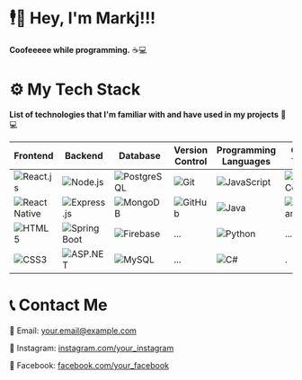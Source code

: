# 🕴️💼 Hey, I'm Markj!!!

**Coofeeeee while programming.** ☕💻

# ⚙️ My Tech Stack

**List of technologies that I'm familiar with and have used in my projects** 🚀💻

| **Frontend** | **Backend** | **Database** | **Version Control** | **Programming Languages** | **Other Tools** |
| ------------ | ----------- | ------------ | --------------------- | ------------------------ | ---------------- |
| ![React.js](https://img.shields.io/badge/Frontend-React.js-61DAFB?style=flat&logo=react&logoColor=white) | ![Node.js](https://img.shields.io/badge/Backend-Node.js-339933?style=flat&logo=node.js&logoColor=white) | ![PostgreSQL](https://img.shields.io/badge/Database-PostgreSQL-336791?style=flat&logo=postgresql&logoColor=white) | ![Git](https://img.shields.io/badge/VCS-Git-F05032?style=flat&logo=git&logoColor=white) | ![JavaScript](https://img.shields.io/badge/Programming-JavaScript-F7DF1E?style=flat&logo=javascript&logoColor=white) | ![VS Code](https://img.shields.io/badge/Tool-VS_Code-007ACC?style=flat&logo=visual-studio-code&logoColor=white) |
| ![React Native](https://img.shields.io/badge/Frontend-React_Native-61DAFB?style=flat&logo=react&logoColor=white) | ![Express.js](https://img.shields.io/badge/Backend-Express.js-000000?style=flat&logo=express&logoColor=white) | ![MongoDB](https://img.shields.io/badge/Database-MongoDB-47A248?style=flat&logo=mongodb&logoColor=white)  | ![GitHub](https://img.shields.io/badge/VCS-GitHub-181717?style=flat&logo=github&logoColor=white) | ![Java](https://img.shields.io/badge/Programming-Java-007396?style=flat&logo=java&logoColor=white) | ![Postman](https://img.shields.io/badge/Tool-Postman-FF6C37?style=flat&logo=postman&logoColor=white) |
| ![HTML5](https://img.shields.io/badge/Frontend-HTML5-E34F26?style=flat&logo=html5&logoColor=white) | ![Spring Boot](https://img.shields.io/badge/Backend-Spring_Boot-6DB33F?style=flat&logo=spring&logoColor=white) | ![Firebase](https://img.shields.io/badge/Database-Firebase-FFCA28?style=flat&logo=firebase&logoColor=white) | ... | ![Python](https://img.shields.io/badge/Programming-Python-3776AB?style=flat&logo=python&logoColor=white) | ... |
| ![CSS3](https://img.shields.io/badge/Frontend-CSS3-1572B6?style=flat&logo=css3&logoColor=white) | ![ASP.NET](https://img.shields.io/badge/Backend-ASP.NET-512BD4?style=flat&logo=.net&logoColor=white) | ![MySQL](https://img.shields.io/badge/Database-MySQL-4479A1?style=flat&logo=mysql&logoColor=white) | ... | ![C#](https://img.shields.io/badge/Programming-C%23-239120?style=flat&logo=c-sharp&logoColor=white) | . |

# 📞 Contact Me

📧 Email: your.email@example.com

📱 Instagram: [instagram.com/your_instagram](https://www.instagram.com/your_instagram)

📘 Facebook: [facebook.com/your_facebook](https://www.facebook.com/your_facebook)

